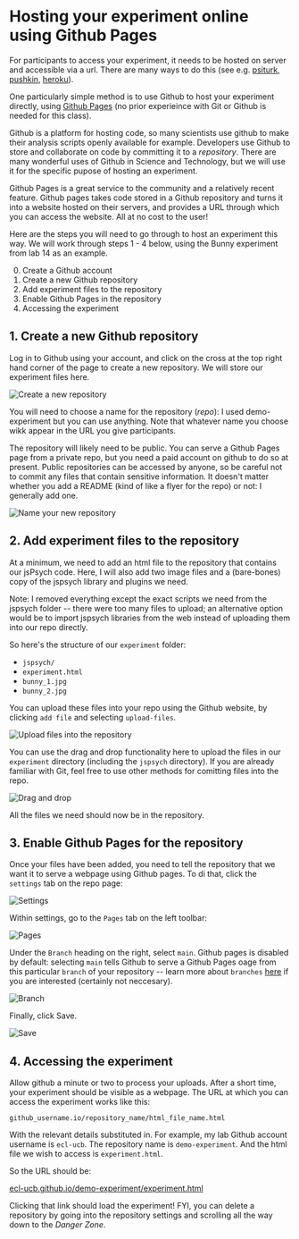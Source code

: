 
# Hosting your experiment online using Github Pages

For participants to access your experiment, it needs to be hosted on server and accessible via a url. There are many ways to do this (see e.g. [psiturk](https://psiturk.org/), [pushkin](https://languagelearninglab.gitbook.io/pushkin/), [heroku](https://www.heroku.com/platform)). 

One particularly simple method is to use Github to host your experiment directly, using [Github Pages](https://pages.github.com/) (no prior experieince with Git or Github is needed for this class).

Github is a platform for hosting code, so many scientists use github to make their analysis scripts openly available for example. Developers use Github to store and collaborate on code by committing it to a *repository*. There are many wonderful uses of Github in Science and Technology, but we will use it for the specific pupose of hosting an experiment.

Github Pages is a great service to the community and a relatively recent feature. Github pages takes code stored in a Github repository and turns it into a website hosted on their servers, and provides a URL through which you can access the website. All at no cost to the user!  

Here are the steps you will need to go through to host an experiment this way. We will work through steps 1 - 4 below, using the Bunny experiment from lab 14 as an example.

0. Create a Github account
1. Create a new Github repository
2. Add experiment files to the repository
3. Enable Github Pages in the repository
4. Accessing the experiment

## 1. Create a new Github repository

Log in to Github using your account, and click on the cross at the top right hand corner of the page to create a new repository. We will store our experiment files here.

![Create a new repository](img/create-repo-1.png "Create a new repository from the home page.")

You will need to choose a name for the repository (*repo*): I used demo-experiment but you can use anything. Note that whatever name you choose wikk appear in the URL you give participants.

The repository will likely need to be public. You can serve a Github Pages page from a private repo, but you need a paid account on github to do so at present. Public repositories can be accessed by anyone, so be careful not to commit any files that contain sensitive information. It doesn't matter whether you add a README (kind of like a flyer for the repo) or not: I generally add one.

![Name your new repository](img/create-repo-2.png "Name your repository.")

## 2. Add experiment files to the repository

At a minimum, we need to add an html file to the repository that contains our jsPsych code. Here, I will also add two image files and a (bare-bones) copy of the jspsych library and plugins we need. 

Note: I removed everything except the exact scripts we need from the jspsych folder -- there were too many files to upload; an alternative option would be to import jspsych libraries from the web instead of uploading them into our repo directly.

So here's the structure of our `experiment` folder:

- `jspsych/`
- `experiment.html`
- `bunny_1.jpg` 
- `bunny_2.jpg` 

You can upload these files into your repo using the Github website, by clicking `add file` and selecting `upload-files`.

![Upload files into the repository](img/upload-files-1.png "Upload files into the repository.")

You can use the drag and drop functionality here to upload the files in our `experiment` directory (including the `jspsych` directory). If you are already familiar with Git, feel free to use other methods for comitting files into the repo.

![Drag and drop](img/upload-files-2.png "Drag and drop.")

All the files we need should now be in the repository.

## 3. Enable Github Pages for the repository

Once your files have been added, you need to tell the repository that we want it to serve a webpage using Github pages. To di that, click the `settings` tab on the repo page:

![Settings](img/enable-gh-pages-1.png "Settings.")

Within settings, go to the `Pages` tab on the left toolbar:

![Pages](img/enable-gh-pages-2.png "Pages.")

Under the `Branch` heading on the right, select `main`. Github pages is disabled by default: selecting `main` tells Github to serve a Github Pages oage from this particular `branch` of your repository -- learn more about `branches` [here](https://docs.github.com/en/pull-requests/collaborating-with-pull-requests/proposing-changes-to-your-work-with-pull-requests/about-branches) if you are interested (certainly not neccesary).

![Branch](img/enable-gh-pages-3.png "Branch.")

Finally, click Save.

![Save](img/enable-gh-pages-4.png "Save.")

## 4. Accessing the experiment

Allow github a minute or two to process your uploads. After a short time, your experiment should be visible as a webpage. The URL at which you can access the experiment works like this:

`github_username.io/repository_name/html_file_name.html`

With the relevant details substituted in. For example, my lab Github account username is `ecl-ucb`. The repository name is `demo-experiment`. And the html file we wish to access is `experiment.html`.

So the URL should be:

[ecl-ucb.github.io/demo-experiment/experiment.html](ecl-ucb.github.io/demo-experiment/experiment.html)

Clicking that link should load the experiment! FYI, you can delete a repository by going into the repository settings and scrolling all the way down to the *Danger Zone*.
